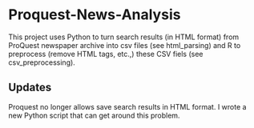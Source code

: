 # Proquest-News-Analysis

This project uses Python to turn search results (in HTML format) from ProQuest newspaper archive into csv files (see html_parsing) and R to preprocess (remove HTML tags, etc.,) these CSV fiels (see csv_preprocessing).


## Updates
Proquest no longer allows save search results in HTML format. I wrote a new Python script that can get around this problem.
